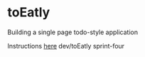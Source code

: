 # toEatly
Building a single page todo-style application



Instructions [here](https://github.com/sf-wdi-22-23/modules/tree/w03-d2-eatly/w03-intro-backend-with-express/d2-dawn-dusk-to-eatly)
dev/toEatly sprint-four
